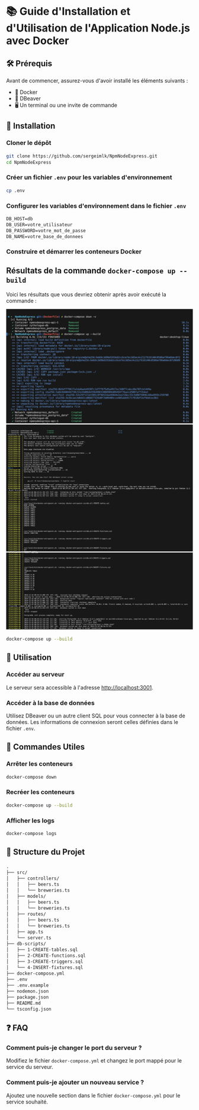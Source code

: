 # 📚 Guide d'Installation et d'Utilisation de l'Application Node.js avec Docker

## 🛠️ Prérequis
Avant de commencer, assurez-vous d'avoir installé les éléments suivants :

- 🐳 Docker
- 🦫 DBeaver
- 🖥️ Un terminal ou une invite de commande

## 🚀 Installation

### Cloner le dépôt

```bash
git clone https://github.com/sergeimlk/NpmNodeExpress.git
cd NpmNodeExpress
```

### Créer un fichier `.env` pour les variables d'environnement

```bash
cp .env
```

### Configurer les variables d'environnement dans le fichier `.env`

```env
DB_HOST=db
DB_USER=votre_utilisateur
DB_PASSWORD=votre_mot_de_passe
DB_NAME=votre_base_de_donnees
```

### Construire et démarrer les conteneurs Docker

## Résultats de la commande `docker-compose up --build`

Voici les résultats que vous devriez obtenir après avoir exécuté la commande :

![Image 1](DOCKER%20INIT%20SCREENS/1.png)
![Image 2](DOCKER%20INIT%20SCREENS/2.png)
![Image 3](DOCKER%20INIT%20SCREENS/3.png)

```bash
docker-compose up --build
```

## 📝 Utilisation

### Accéder au serveur

Le serveur sera accessible à l'adresse [http://localhost:3001](http://localhost:3001).

### Accéder à la base de données

Utilisez DBeaver ou un autre client SQL pour vous connecter à la base de données. Les informations de connexion seront celles définies dans le fichier `.env`.

## 🔄 Commandes Utiles

### Arrêter les conteneurs

```bash
docker-compose down
```

### Recréer les conteneurs

```bash
docker-compose up --build
```

### Afficher les logs

```bash
docker-compose logs
```

## 📂 Structure du Projet

```
.
├── src/
│   ├── controllers/
│   │   ├── beers.ts
│   │   └── breweries.ts
│   ├── models/
│   │   ├── beers.ts
│   │   └── breweries.ts
│   ├── routes/
│   │   ├── beers.ts
│   │   └── breweries.ts
│   ├── app.ts
│   └── server.ts
├── db-scripts/
│   ├── 1-CREATE-tables.sql
│   ├── 2-CREATE-functions.sql
│   ├── 3-CREATE-triggers.sql
│   └── 4-INSERT-fixtures.sql
├── docker-compose.yml
├── .env
├── .env.example
├── nodemon.json
├── package.json
├── README.md
└── tsconfig.json
```

## ❓ FAQ

### Comment puis-je changer le port du serveur ?

Modifiez le fichier `docker-compose.yml` et changez le port mappé pour le service du serveur.

### Comment puis-je ajouter un nouveau service ?

Ajoutez une nouvelle section dans le fichier `docker-compose.yml` pour le service souhaité.
